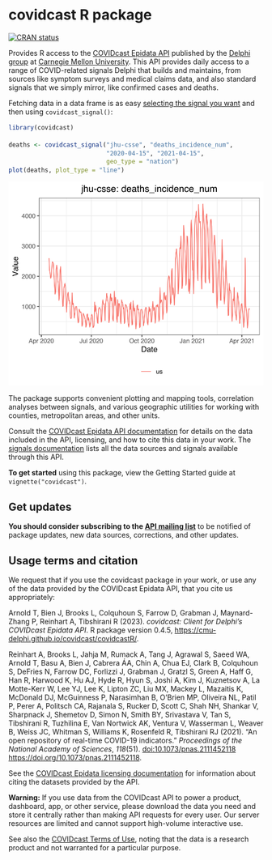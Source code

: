 
# covidcast R package

<!-- README.md is generated from README.Rmd; edit that instead,
then use rmarkdown::render("README.Rmd") to regenerate -->

[![CRAN
status](https://www.r-pkg.org/badges/version/covidcast)](https://cran.r-project.org/package=covidcast)

Provides R access to the [COVIDcast Epidata
API](https://cmu-delphi.github.io/delphi-epidata/api/covidcast.html)
published by the [Delphi group](https://delphi.cmu.edu/) at [Carnegie
Mellon University](https://www.cmu.edu). This API provides daily access
to a range of COVID-related signals Delphi that builds and maintains,
from sources like symptom surveys and medical claims data, and also
standard signals that we simply mirror, like confirmed cases and deaths.

Fetching data in a data frame is as easy [selecting the signal you
want](https://cmu-delphi.github.io/delphi-epidata/api/covidcast_signals.html)
and then using `covidcast_signal()`:

``` r
library(covidcast)

deaths <- covidcast_signal("jhu-csse", "deaths_incidence_num",
                           "2020-04-15", "2021-04-15",
                           geo_type = "nation")
plot(deaths, plot_type = "line")
```

![](man/figures/README-example-plot-1.svg)<!-- -->

The package supports convenient plotting and mapping tools, correlation
analyses between signals, and various geographic utilities for working
with counties, metropolitan areas, and other units.

Consult the [COVIDcast Epidata API
documentation](https://cmu-delphi.github.io/delphi-epidata/api/covidcast.html)
for details on the data included in the API, licensing, and how to cite
this data in your work. The [signals
documentation](https://cmu-delphi.github.io/delphi-epidata/api/covidcast_signals.html)
lists all the data sources and signals available through this API.

**To get started** using this package, view the Getting Started guide at
`vignette("covidcast")`.

## Get updates

**You should consider subscribing to the [API mailing
list](https://lists.andrew.cmu.edu/mailman/listinfo/delphi-covidcast-api)**
to be notified of package updates, new data sources, corrections, and
other updates.

## Usage terms and citation

We request that if you use the covidcast package in your work, or use
any of the data provided by the COVIDcast Epidata API, that you cite us
appropriately:

Arnold T, Bien J, Brooks L, Colquhoun S, Farrow D, Grabman J,
Maynard-Zhang P, Reinhart A, Tibshirani R (2023). *covidcast: Client for
Delphi’s COVIDcast Epidata API*. R package version 0.4.5,
<https://cmu-delphi.github.io/covidcast/covidcastR/>.

Reinhart A, Brooks L, Jahja M, Rumack A, Tang J, Agrawal S, Saeed WA,
Arnold T, Basu A, Bien J, Cabrera ÁA, Chin A, Chua EJ, Clark B,
Colquhoun S, DeFries N, Farrow DC, Forlizzi J, Grabman J, Gratzl S,
Green A, Haff G, Han R, Harwood K, Hu AJ, Hyde R, Hyun S, Joshi A, Kim
J, Kuznetsov A, La Motte-Kerr W, Lee YJ, Lee K, Lipton ZC, Liu MX,
Mackey L, Mazaitis K, McDonald DJ, McGuinness P, Narasimhan B, O’Brien
MP, Oliveira NL, Patil P, Perer A, Politsch CA, Rajanala S, Rucker D,
Scott C, Shah NH, Shankar V, Sharpnack J, Shemetov D, Simon N, Smith BY,
Srivastava V, Tan S, Tibshirani R, Tuzhilina E, Van Nortwick AK, Ventura
V, Wasserman L, Weaver B, Weiss JC, Whitman S, Williams K, Rosenfeld R,
Tibshirani RJ (2021). “An open repository of real-time COVID-19
indicators.” *Proceedings of the National Academy of Sciences*,
*118*(51). <doi:10.1073/pnas.2111452118>
<https://doi.org/10.1073/pnas.2111452118>.

See the [COVIDcast Epidata licensing
documentation](https://cmu-delphi.github.io/delphi-epidata/api/covidcast_licensing.html)
for information about citing the datasets provided by the API.

**Warning:** If you use data from the COVIDcast API to power a product,
dashboard, app, or other service, please download the data you need and
store it centrally rather than making API requests for every user. Our
server resources are limited and cannot support high-volume interactive
use.

See also the [COVIDcast Terms of
Use](https://delphi.cmu.edu/covidcast/terms-of-use/), noting that the
data is a research product and not warranted for a particular purpose.
